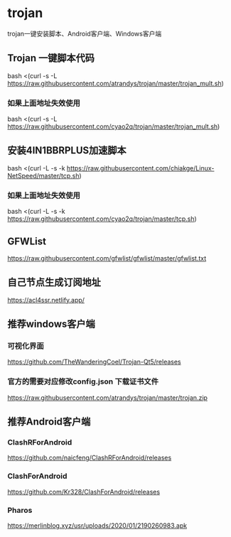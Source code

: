 # trojan
trojan一键安装脚本、Android客户端、Windows客户端

## Trojan 一键脚本代码
bash <(curl -s -L https://raw.githubusercontent.com/atrandys/trojan/master/trojan_mult.sh)
### 如果上面地址失效使用
bash <(curl -s -L https://raw.githubusercontent.com/cyao2q/trojan/master/trojan_mult.sh)

## 安装4IN1BBRPLUS加速脚本
bash <(curl -L -s -k https://raw.githubusercontent.com/chiakge/Linux-NetSpeed/master/tcp.sh)
### 如果上面地址失效使用
bash <(curl -L -s -k https://raw.githubusercontent.com/cyao2q/trojan/master/tcp.sh)

## GFWList
https://raw.githubusercontent.com/gfwlist/gfwlist/master/gfwlist.txt

## 自己节点生成订阅地址
https://acl4ssr.netlify.app/

## 推荐windows客户端
### 可视化界面
https://github.com/TheWanderingCoel/Trojan-Qt5/releases
### 官方的需要对应修改config.json 下载证书文件
https://raw.githubusercontent.com/atrandys/trojan/master/trojan.zip

## 推荐Android客户端
### ClashRForAndroid
https://github.com/naicfeng/ClashRForAndroid/releases
### ClashForAndroid
https://github.com/Kr328/ClashForAndroid/releases
### Pharos
https://merlinblog.xyz/usr/uploads/2020/01/2190260983.apk

